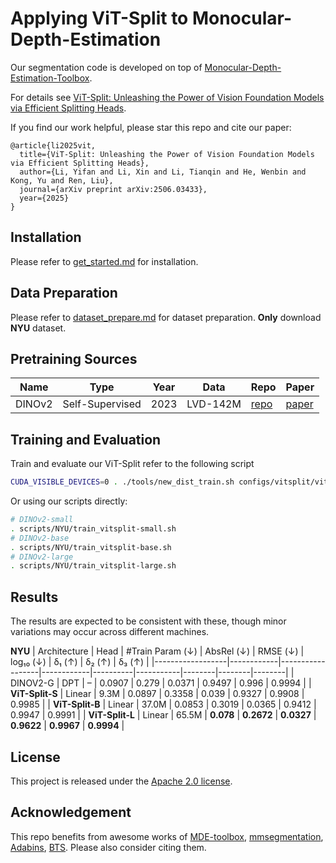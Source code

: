 # Applying ViT-Split to Monocular-Depth-Estimation
Our segmentation code is developed on top of [Monocular-Depth-Estimation-Toolbox](https://github.com/zhyever/Monocular-Depth-Estimation-Toolbox).

For details see [ViT-Split: Unleashing the Power of Vision Foundation Models via Efficient Splitting Heads](https://arxiv.org/pdf/2506.03433).

If you find our work helpful, please star this repo and cite our paper:

```
@article{li2025vit,
  title={ViT-Split: Unleashing the Power of Vision Foundation Models via Efficient Splitting Heads},
  author={Li, Yifan and Li, Xin and Li, Tianqin and He, Wenbin and Kong, Yu and Ren, Liu},
  journal={arXiv preprint arXiv:2506.03433},
  year={2025}
}
```

## Installation

Please refer to [get_started.md](docs/get_started.md#installation) for installation.

## Data Preparation

Please refer to [dataset_prepare.md](docs/dataset_prepare.md#prepare-datasets) for dataset preparation. **Only** download **NYU** dataset.

## Pretraining Sources
| Name          | Type       | Year | Data         | Repo                                                                                                    | Paper                                                                                                                                                                           |
| ------------- | ---------- | ---- | ------------ | ------------------------------------------------------------------------------------------------------- | ------------------------------------------------------------------------------------------------------------------------------------------------------------------------------- |
| DINOv2        | Self-Supervised        | 2023 | LVD-142M | [repo](https://github.com/facebookresearch/dinov2)                                            | [paper](https://arxiv.org/abs/2208.06366)     |

## Training and Evaluation
Train and evaluate our ViT-Split refer to the following script
```bash
CUDA_VISIBLE_DEVICES=0 . ./tools/new_dist_train.sh configs/vitsplit/vitsplit_dinov2s_nyu.py 1 
```
Or using our scripts directly:
```bash
# DINOv2-small
. scripts/NYU/train_vitsplit-small.sh
# DINOv2-base
. scripts/NYU/train_vitsplit-base.sh
# DINOv2-large
. scripts/NYU/train_vitsplit-large.sh
```

## Results
The results are expected to be consistent with these, though minor variations may occur across different machines.

**NYU**
| Architecture     | Head       | #Train Param (↓) | AbsRel (↓) | RMSE (↓) | log₁₀ (↓) | δ₁ (↑) | δ₂ (↑) | δ₃ (↑) |
|------------------|------------|------------------|------------|----------|-----------|--------|--------|--------|
| DINOV2-G   | DPT       | –            | 0.0907     | 0.279    | 0.0371    | 0.9497 | 0.996  | 0.9994 |
| **ViT-Split-S** | Linear         | 9.3M         | 0.0897     | 0.3358   | 0.039     | 0.9327 | 0.9908 | 0.9985 |
| **ViT-Split-B** | Linear         | 37.0M        | 0.0853     | 0.3019   | 0.0365    | 0.9412 | 0.9947 | 0.9991 |
| **ViT-Split-L** | Linear         | 65.5M        | **0.078**  | **0.2672** | **0.0327** | **0.9622** | **0.9967** | **0.9994** |

## License

This project is released under the [Apache 2.0 license](LICENSE).

## Acknowledgement

This repo benefits from awesome works of [MDE-toolbox](https://github.com/zhyever/Monocular-Depth-Estimation-Toolbox), [mmsegmentation](https://github.com/open-mmlab/mmsegmentation), [Adabins](https://github.com/shariqfarooq123/AdaBins),
[BTS](https://github.com/cleinc/bts). Please also consider citing them.
